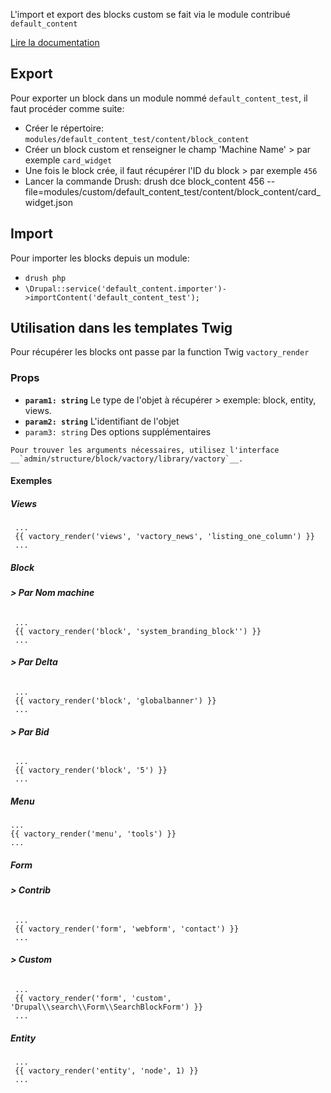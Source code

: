 L'import et export des blocks custom se fait via le module contribué `default_content`

[Lire la documentation](https://www.drupal.org/docs/8/modules/default-content)

## Export
Pour exporter un block dans un module nommé `default_content_test`, il faut procéder comme suite:

- Créer le répertoire: `modules/default_content_test/content/block_content`
- Créer un block custom et renseigner le champ 'Machine Name' > par exemple `card_widget`
- Une fois le block crée, il faut récupérer l'ID du block > par exemple `456`
- Lancer la commande Drush: drush dce block_content 456 --file=modules/custom/default_content_test/content/block_content/card_widget.json

## Import

Pour importer les blocks depuis un module:

- `drush php`
- `\Drupal::service('default_content.importer')->importContent('default_content_test');`

## Utilisation dans les templates Twig

Pour récupérer les blocks ont passe par la function Twig `vactory_render`

### Props

 - __`param1: string`__ Le type de l'objet à récupérer > exemple: block, entity, views.
 - __`param2: string`__ L'identifiant de l'objet
 - `param3: string` Des options supplémentaires

```hint
Pour trouver les arguments nécessaires, utilisez l'interface __`admin/structure/block/vactory/library/vactory`__.
```

#### Exemples

##### **Views**

```code
 ...
 {{ vactory_render('views', 'vactory_news', 'listing_one_column') }}
 ...
```

##### **Block**

###### **> Par Nom machine**
```code
 ...
 {{ vactory_render('block', 'system_branding_block'') }}
 ...
```

###### **> Par Delta**

```code
 ...
 {{ vactory_render('block', 'globalbanner') }}
 ...
```

###### **> Par Bid**

```code
 ...
 {{ vactory_render('block', '5') }}
 ...
```

##### **Menu**

```code
...
{{ vactory_render('menu', 'tools') }}
...
```
##### **Form**
###### **> Contrib**
```code
 ...
 {{ vactory_render('form', 'webform', 'contact') }}
 ...
```
###### **> Custom**
```code
 ...
 {{ vactory_render('form', 'custom', 'Drupal\\search\\Form\\SearchBlockForm') }}
 ...
```

##### **Entity**
```code
 ...
 {{ vactory_render('entity', 'node', 1) }}
 ...
```

